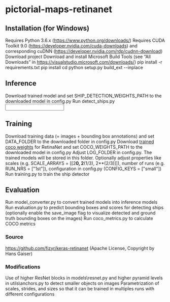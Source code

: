 # pictorial-maps-retinanet

## Installation (for Windows)

Requires Python 3.6.x (https://www.python.org/downloads/)
Requires CUDA Toolkit 9.0 (https://developer.nvidia.com/cuda-downloads) and corresponding cuDNN (https://developer.nvidia.com/rdp/cudnn-download)
Download project
Download and install Microsoft Build Tools (see “All Downloads” in https://visualstudio.microsoft.com/downloads/)
pip install -r requirements.txt
pip install <path to this project>
cd <path to this project>
python setup.py build_ext --inplace


## Inference

Download trained model and set SHIP_DETECTION_WEIGHTS_PATH to the downloaded model in config.py
Run detect_ships.py <input folder with images of historic map> <output folder for text files and images with detected bounding boxes>


## Training

Download training data (= images + bounding box annotations) and set DATA_FOLDER to the downloaded folder in config.py
Download [trained coco weights](https://github.com/fizyr/keras-retinanet/releases/download/0.5.0/resnet50_coco_best_v2.1.0.h5) for RetinaNet and set COCO_WEIGHTS_PATH to the downloaded model in config.py
Adjust LOG_FOLDER in config.py. The trained models will be stored in this folder.
Optionally adjust properties like scales (e.g. SCALE_ARRAYS = [[2**0, 2**(1/3), 2**(2/3)]]), number of runs (e.g. RUN_NRS = ["1st"]), configuration in config.py (CONFIG_KEYS = ["small"])
Run training.py to train the ship detector


## Evaluation

Run model_converter.py to convert trained models into inference models
Run evaluation.py to predict bounding boxes and scores for detecting ships (optionally enable the save_image flag to visualize detected and ground truth bounding boxes on the images)
Run coco_metrics.py to calculate COCO metrics


### Source
https://github.com/fizyr/keras-retinanet (Apache License, Copyright by Hans Gaiser)


### Modifications
Use of higher ResNet blocks in models\resnet.py and higher pyramid levels in utils\anchors.py to detect smaller objects on images
Parametrization of scales, strides, and sizes so that it can be trained in multiples runs with different configurations